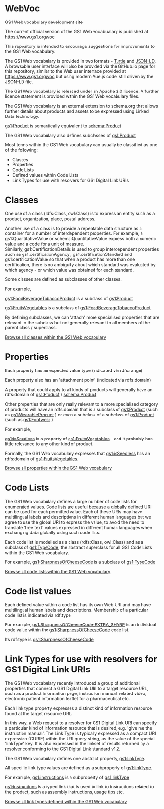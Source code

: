 # WebVoc
GS1 Web vocabulary development site

The current official version of the GS1 Web vocabualary is published at https://www.gs1.org/voc

This repository is intended to encourage suggestions for improvements to the GS1 Web vocabulary.

The GS1 Web vocabulary is provided in two formats - [Turtle](https://github.com/gs1/WebVoc/blob/master/gs1Voc_v1_3.ttl) and [JSON-LD](https://github.com/gs1/WebVoc/blob/master/gs1Voc_v1_3.jsonld).
A browsable user interface will also be provided via the GitHub.io page for this repository, similar to the Web user interface provided at https://www.gs1.org/voc but using modern Vue.js code, still driven by the JSON-LD file.

The GS1 Web vocabulary is released under an Apache 2.0 licence.  A further licence statement is provided within the GS1 Web vocabulary files.

The GS1 Web vocabulary is an external extension to schema.org that allows further details about products and assets to be expressed using Linked Data technology.

[gs1:Product](https://www.gs1.org/voc/Product) is semantically equivalent to [schema:Product](http://schema.org/Product)

The GS1 Web vocabulary also defines subclasses of [gs1:Product](https://www.gs1.org/voc/Product)




Most terms within the GS1 Web vocabulary can usually be classified as one of the following:

* Classes
* Properties
* Code Lists
* Defined values within Code Lists
* Link Types for use with resolvers for GS1 Digital Link URIs


# Classes

One use of a class (rdfs:Class, owl:Class) is to express an entity such as a product, organization, place, postal address.

Another use of a class is to provide a repeatable data structure as a container for a number of interdependent properties.
For example, a gs1:QuantitativeValue  or schema:QuantitativeValue express both a numeric value and a code for a unit of measure.  
Similarly, gs1:CertificationDetails is used to group interdependent properties such as gs1:certificationAgency , gs1:certificationStandard and gs1:certificationValue so that when a product has more than one certification, there is no ambiguity about which standard was evaluated by which agency - or which value was obtained for each standard.

Some classes are defined as subclasses of other classes.

For example, 

[gs1:FoodBeverageTobaccoProduct](https://www.gs1.org/voc/FoodBeverageTobaccoProduct) is a subclass of [gs1:Product](https://www.gs1.org/voc/Product)

[gs1:FruitsVegetables](https://www.gs1.org/voc/FruitsVegetables) is a subclass of [gs1:FoodBeverageTobaccoProduct](https://www.gs1.org/voc/FoodBeverageTobaccoProduct)

By defining subclasses, we can 'attach' more specialised properties that are relevant to the subclass but not generally relevant to all members of the parent class / superclass.

[Browse all classes within the GS1 Web vocabulary](https://www.gs1.org/voc/?show=classes)

# Properties
Each property has an expected value type (indicated via rdfs:range)

Each property also has an 'attachment point' (indicated via rdfs:domain)

A property that could apply to all kinds of products will generally have an rdfs:domain of [gs1:Product](https://www.gs1.org/voc/Product) / [schema:Product](http://schema.org/Product)

Other properties that are only really relevant to a more specialised category of products will have an rdfs:domain that is a subclass of [gs1:Product](https://www.gs1.org/voc/Product) (such as [gs1:WearableProduct](https://www.gs1.org/voc/WearableProduct) ) or even a subclass of a subclass of [gs1:Product](https://www.gs1.org/voc/Product) (such as [gs1:Footwear](https://www.gs1.org/voc/Footwear) )

For example, 

[gs1:isSeedless](https://www.gs1.org/voc/isSeedless) is a property of [gs1:FruitsVegetables](https://www.gs1.org/voc/FruitsVegetables) - and it probably has little relevance to any other kind of product.

Formally, the GS1 Web vocabulary expresses that [gs1:isSeedless](https://www.gs1.org/voc/isSeedless) has an rdfs:domain of [gs1:FruitsVegetables](https://www.gs1.org/voc/FruitsVegetables).

[Browse all properties within the GS1 Web vocabulary](https://www.gs1.org/voc/?show=properties)

# Code Lists
The GS1 Web vocabulary defines a large number of code lists for enumerated values.
Code lists are useful because a globally defined URI can be used for each permitted value.  Each of these URIs may have multilingual labels and descriptions in different human languages but we agree to use the global URI to express the value, to avoid the need to translate 'free text' values expressed in different human languages when exchanging data globally using such code lists.

Each code list is modelled as a class (rdfs:Class, owl:Class) and as a subclass of [gs1:TypeCode](https://www.gs1.org/voc/TypeCode), the abstract superclass for all GS1 Code Lists within the GS1 Web vocabulary.

For example,
[gs1:SharpnessOfCheeseCode](https://www.gs1.org/voc/SharpnessOfCheeseCode) is a subclass of [gs1:TypeCode](https://www.gs1.org/voc/TypeCode)

[Browse all code lists within the GS1 Web vocabulary](https://www.gs1.org/voc/?show=typecodes)


# Code list values
Each defined value within a code list has its own Web URI and may have multilingual human labels and descriptions.  Membership of a particular code list is indicated via rdf:type

For example,
[gs1:SharpnessOfCheeseCode-EXTRA_SHARP](https://www.gs1.org/voc/SharpnessOfCheeseCode-EXTRA_SHARP) is an individual code value within the [gs1:SharpnessOfCheeseCode](https://www.gs1.org/voc/SharpnessOfCheeseCode) code list.

Its rdf:type is [gs1:SharpnessOfCheeseCode](https://www.gs1.org/voc/SharpnessOfCheeseCode)

# Link Types for use with resolvers for GS1 Digital Link URIs
The GS1 Web vocabulary recently introduced a group of additional properties that connect a GS1 Digital Link URI to a target resource URL, such as a product information page, instruction manual, related video, electronic patient information leaflet for a pharmaceutical etc.  

Each link type property expresses a distinct kind of information resource found at the target resource URL.  

In this way, a Web request to a resolver for GS1 Digital Link URI can specify a particular kind of information resource that is desired, e.g. 'give me the instruction manual'.  The Link Type is typically expressed as a compact URI expression (CURIE) within the URI query string, as the value of the special 'linkType' key.  It is also expressed in the linkset of results returned by a resolver conforming to the GS1 Digital Link standard v1.2.

The GS1 Web vocabulary defines one abstract property, [gs1:linkType](https://www.gs1.org/voc/linkType).  

All specific link type values are defined as a subproperty of [gs1:linkType](https://www.gs1.org/voc/linkType).

For example,
[gs1:instructions](https://www.gs1.org/voc/instructions) is a subproperty of [gs1:linkType](https://www.gs1.org/voc/linkType)  

[gs1:instructions](https://www.gs1.org/voc/instructions) is a typed link that is used to link to instructions related to the product, such as assembly instructions, usage tips etc.

[Browse all link types defined within the GS1 Web vocabulary](https://www.gs1.org/voc/?show=linktypes)


